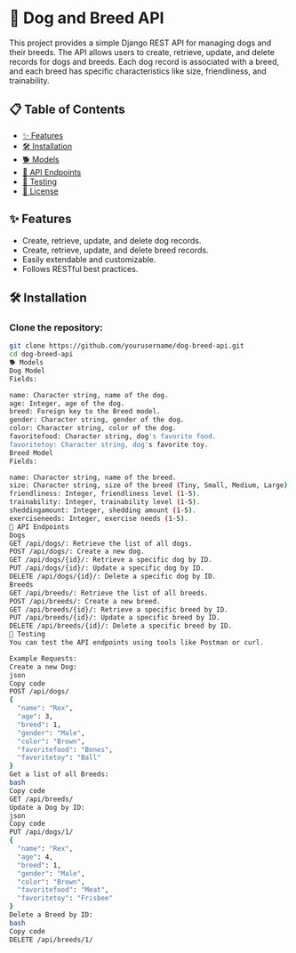 # 🐶 Dog and Breed API

This project provides a simple Django REST API for managing dogs and their breeds. The API allows users to create, retrieve, update, and delete records for dogs and breeds. Each dog record is associated with a breed, and each breed has specific characteristics like size, friendliness, and trainability.

## 📋 Table of Contents
- [✨ Features](#-features)
- [🛠 Installation](#-installation)
- [🐕 Models](#-models)
- [📡 API Endpoints](#-api-endpoints)
- [🧪 Testing](#-testing)
- [📝 License](#-license)

## ✨ Features
- Create, retrieve, update, and delete dog records.
- Create, retrieve, update, and delete breed records.
- Easily extendable and customizable.
- Follows RESTful best practices.

## 🛠 Installation

### Clone the repository:

```bash
git clone https://github.com/yourusername/dog-breed-api.git
cd dog-breed-api
🐕 Models
Dog Model
Fields:

name: Character string, name of the dog.
age: Integer, age of the dog.
breed: Foreign key to the Breed model.
gender: Character string, gender of the dog.
color: Character string, color of the dog.
favoritefood: Character string, dog's favorite food.
favoritetoy: Character string, dog's favorite toy.
Breed Model
Fields:

name: Character string, name of the breed.
size: Character string, size of the breed (Tiny, Small, Medium, Large).
friendliness: Integer, friendliness level (1-5).
trainability: Integer, trainability level (1-5).
sheddingamount: Integer, shedding amount (1-5).
exerciseneeds: Integer, exercise needs (1-5).
📡 API Endpoints
Dogs
GET /api/dogs/: Retrieve the list of all dogs.
POST /api/dogs/: Create a new dog.
GET /api/dogs/{id}/: Retrieve a specific dog by ID.
PUT /api/dogs/{id}/: Update a specific dog by ID.
DELETE /api/dogs/{id}/: Delete a specific dog by ID.
Breeds
GET /api/breeds/: Retrieve the list of all breeds.
POST /api/breeds/: Create a new breed.
GET /api/breeds/{id}/: Retrieve a specific breed by ID.
PUT /api/breeds/{id}/: Update a specific breed by ID.
DELETE /api/breeds/{id}/: Delete a specific breed by ID.
🧪 Testing
You can test the API endpoints using tools like Postman or curl.

Example Requests:
Create a new Dog:
json
Copy code
POST /api/dogs/
{
  "name": "Rex",
  "age": 3,
  "breed": 1,
  "gender": "Male",
  "color": "Brown",
  "favoritefood": "Bones",
  "favoritetoy": "Ball"
}
Get a list of all Breeds:
bash
Copy code
GET /api/breeds/
Update a Dog by ID:
json
Copy code
PUT /api/dogs/1/
{
  "name": "Rex",
  "age": 4,
  "breed": 1,
  "gender": "Male",
  "color": "Brown",
  "favoritefood": "Meat",
  "favoritetoy": "Frisbee"
}
Delete a Breed by ID:
bash
Copy code
DELETE /api/breeds/1/
